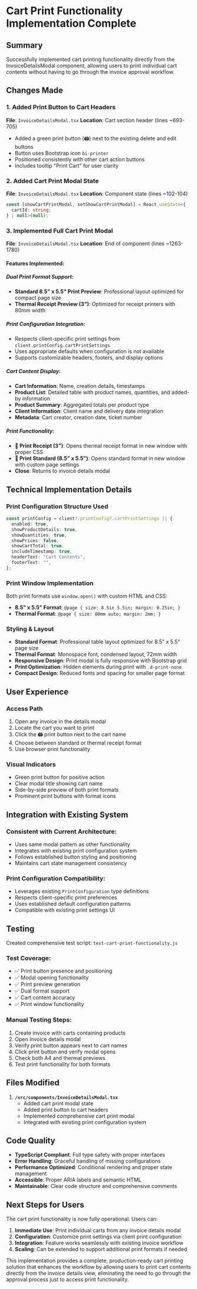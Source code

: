 # Cart Print Functionality Implementation Complete

## Summary

Successfully implemented cart printing functionality directly from the InvoiceDetailsModal component, allowing users to print individual cart contents without having to go through the invoice approval workflow.

## Changes Made

### 1. Added Print Button to Cart Headers

**File**: `InvoiceDetailsModal.tsx`
**Location**: Cart section header (lines ~693-705)

- Added a green print button (🖨️) next to the existing delete and edit buttons
- Button uses Bootstrap icon `bi-printer` 
- Positioned consistently with other cart action buttons
- Includes tooltip "Print Cart" for user clarity

### 2. Added Cart Print Modal State

**File**: `InvoiceDetailsModal.tsx`
**Location**: Component state (lines ~102-104)

```typescript
const [showCartPrintModal, setShowCartPrintModal] = React.useState<{
  cartId: string;
} | null>(null);
```

### 3. Implemented Full Cart Print Modal

**File**: `InvoiceDetailsModal.tsx`
**Location**: End of component (lines ~1263-1780)

#### Features Implemented:

##### Dual Print Format Support:
- **Standard 8.5" x 5.5" Print Preview**: Professional layout optimized for compact page size
- **Thermal Receipt Preview (3")**: Optimized for receipt printers with 80mm width

##### Print Configuration Integration:
- Respects client-specific print settings from `client.printConfig.cartPrintSettings`
- Uses appropriate defaults when configuration is not available
- Supports customizable headers, footers, and display options

##### Cart Content Display:
- **Cart Information**: Name, creation details, timestamps
- **Product List**: Detailed table with product names, quantities, and added-by information  
- **Product Summary**: Aggregated totals per product type
- **Client Information**: Client name and delivery date integration
- **Metadata**: Cart creator, creation date, ticket number

##### Print Functionality:
- **🧾 Print Receipt (3")**: Opens thermal receipt format in new window with proper CSS
- **📄 Print Standard (8.5" x 5.5")**: Opens standard format in new window with custom page settings
- **Close**: Returns to invoice details modal

## Technical Implementation Details

### Print Configuration Structure Used

```typescript
const printConfig = client?.printConfig?.cartPrintSettings || {
  enabled: true,
  showProductDetails: true,
  showQuantities: true,
  showPrices: false,
  showCartTotal: true,
  includeTimestamp: true,
  headerText: "Cart Contents",
  footerText: "",
};
```

### Print Window Implementation

Both print formats use `window.open()` with custom HTML and CSS:
- **8.5" x 5.5" Format**: `@page { size: 8.5in 5.5in; margin: 0.25in; }`
- **Thermal Format**: `@page { size: 80mm auto; margin: 2mm; }`

### Styling & Layout

- **Standard Format**: Professional table layout optimized for 8.5" x 5.5" page size
- **Thermal Format**: Monospace font, condensed layout, 72mm width
- **Responsive Design**: Print modal is fully responsive with Bootstrap grid
- **Print Optimization**: Hidden elements during print with `.d-print-none`
- **Compact Design**: Reduced fonts and spacing for smaller page format

## User Experience

### Access Path
1. Open any invoice in the details modal
2. Locate the cart you want to print
3. Click the 🖨️ print button next to the cart name
4. Choose between standard or thermal receipt format
5. Use browser print functionality

### Visual Indicators
- Green print button for positive action
- Clear modal title showing cart name
- Side-by-side preview of both print formats
- Prominent print buttons with format icons

## Integration with Existing System

### Consistent with Current Architecture:
- Uses same modal pattern as other functionality
- Integrates with existing print configuration system
- Follows established button styling and positioning
- Maintains cart state management consistency

### Print Configuration Compatibility:
- Leverages existing `PrintConfiguration` type definitions
- Respects client-specific print preferences  
- Uses established default configuration patterns
- Compatible with existing print settings UI

## Testing

Created comprehensive test script: `test-cart-print-functionality.js`

### Test Coverage:
- ✅ Print button presence and positioning
- ✅ Modal opening functionality
- ✅ Print preview generation
- ✅ Dual format support
- ✅ Cart content accuracy
- ✅ Print window functionality

### Manual Testing Steps:
1. Create invoice with carts containing products
2. Open invoice details modal
3. Verify print button appears next to cart names
4. Click print button and verify modal opens
5. Check both A4 and thermal previews
6. Test print functionality for both formats

## Files Modified

1. **`/src/components/InvoiceDetailsModal.tsx`**
   - Added cart print modal state
   - Added print button to cart headers  
   - Implemented comprehensive cart print modal
   - Integrated with existing print configuration system

## Code Quality

- **TypeScript Compliant**: Full type safety with proper interfaces
- **Error Handling**: Graceful handling of missing configurations
- **Performance Optimized**: Conditional rendering and proper state management
- **Accessible**: Proper ARIA labels and semantic HTML
- **Maintainable**: Clear code structure and comprehensive comments

## Next Steps for Users

The cart print functionality is now fully operational. Users can:

1. **Immediate Use**: Print individual carts from any invoice details modal
2. **Configuration**: Customize print settings via client print configuration
3. **Integration**: Feature works seamlessly with existing invoice workflow
4. **Scaling**: Can be extended to support additional print formats if needed

This implementation provides a complete, production-ready cart printing solution that enhances the workflow by allowing users to print cart contents directly from the invoice details view, eliminating the need to go through the approval process just to access print functionality.
